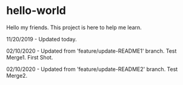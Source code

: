 # hello-world

Hello my friends. This project is here to help me learn.

11/20/2019 - Updated today.

02/10/2020 - Updated from 'feature/update-README1' branch. Test Merge1. First Shot.

02/10/2020 - Updated from 'feature/update-README2' branch. Test Merge2.
